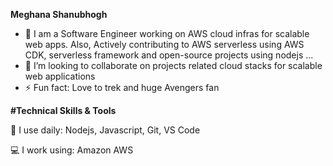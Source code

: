 **Meghana Shanubhogh**

- 🔭 I am a Software Engineer working on AWS cloud infras for scalable web apps. Also, Actively contributing to AWS serverless using AWS CDK,  serverless framework and open-source projects using nodejs ...
- 👯 I’m looking to collaborate on projects related cloud stacks for scalable web applications 
- ⚡ Fun fact: Love to trek and huge Avengers fan

**#Technical Skills & Tools**

🚀 I use daily: Nodejs, Javascript, Git, VS Code

💻 I work using: Amazon AWS 

